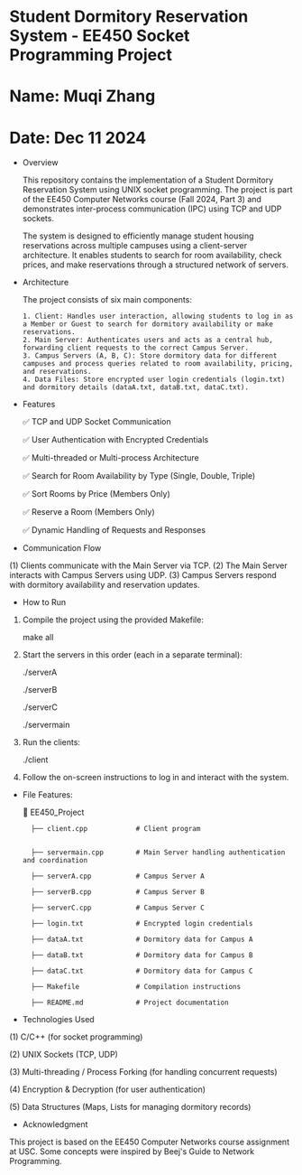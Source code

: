 # Student Dormitory Reservation System - EE450 Socket Programming Project
# Name: Muqi Zhang
# Date: Dec 11 2024

* Overview

   This repository contains the implementation of a Student Dormitory Reservation System using UNIX socket programming. The project is part of the EE450 Computer Networks course (Fall 2024, Part 3) and demonstrates inter-process communication (IPC) using TCP and UDP sockets.

    The system is designed to efficiently manage student housing reservations across multiple campuses using a client-server architecture. It enables students to search for room availability, check prices, and make reservations through a structured network of servers.

* Architecture

   The project consists of six main components:

      1. Client: Handles user interaction, allowing students to log in as a Member or Guest to search for dormitory availability or make reservations.
      2. Main Server: Authenticates users and acts as a central hub, forwarding client requests to the correct Campus Server.
      3. Campus Servers (A, B, C): Store dormitory data for different campuses and process queries related to room availability, pricing, and reservations.
      4. Data Files: Store encrypted user login credentials (login.txt) and dormitory details (dataA.txt, dataB.txt, dataC.txt).

* Features

   ✅ TCP and UDP Socket Communication

   ✅ User Authentication with Encrypted Credentials

   ✅ Multi-threaded or Multi-process Architecture

   ✅ Search for Room Availability by Type (Single, Double, Triple)

   ✅ Sort Rooms by Price (Members Only)

   ✅ Reserve a Room (Members Only)

   ✅ Dynamic Handling of Requests and Responses

* Communication Flow

(1) Clients communicate with the Main Server via TCP.
(2) The Main Server interacts with Campus Servers using UDP.
(3) Campus Servers respond with dormitory availability and reservation updates.

* How to Run

1. Compile the project using the provided Makefile:

   make all

2. Start the servers in this order (each in a separate terminal):

   ./serverA

   ./serverB

   ./serverC

   ./servermain

3. Run the clients:

   ./client

4. Follow the on-screen instructions to log in and interact with the system.

* File Features: 

    📂 EE450_Project

        ├── client.cpp            # Client program


        ├── servermain.cpp        # Main Server handling authentication and coordination

        ├── serverA.cpp           # Campus Server A

        ├── serverB.cpp           # Campus Server B

        ├── serverC.cpp           # Campus Server C

        ├── login.txt             # Encrypted login credentials

        ├── dataA.txt             # Dormitory data for Campus A

        ├── dataB.txt             # Dormitory data for Campus B

        ├── dataC.txt             # Dormitory data for Campus C

        ├── Makefile              # Compilation instructions

        ├── README.md             # Project documentation

* Technologies Used

(1) C/C++ (for socket programming)

(2) UNIX Sockets (TCP, UDP)

(3) Multi-threading / Process Forking (for handling concurrent requests)

(4) Encryption & Decryption (for user authentication)

(5) Data Structures (Maps, Lists for managing dormitory records)

* Acknowledgment

This project is based on the EE450 Computer Networks course assignment at USC. Some concepts were inspired by Beej's Guide to Network Programming.